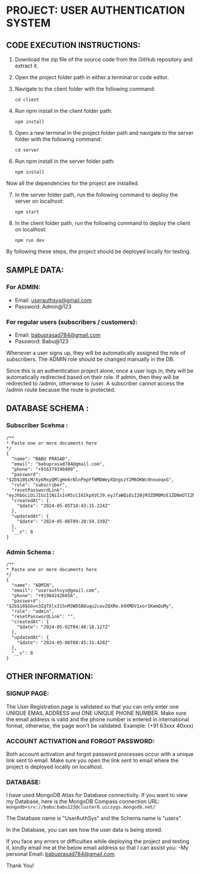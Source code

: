 # PROJECT: USER AUTHENTICATION SYSTEM

## CODE EXECUTION INSTRUCTIONS:

1. Download the zip file of the source code from the GitHub repository and extract it.

2. Open the project folder path in either a terminal or code editor.

3. Navigate to the client folder with the following command:
    ```
    cd client
    ```

4. Run npm install in the client folder path:
    ```
    npm install
    ```

5. Open a new terminal in the project folder path and navigate to the server folder with the following command:
    ```
    cd server
    ```

6. Run npm install in the server folder path:
    ```
    npm install
    ```

Now all the dependencies for the project are installed.

7. In the server folder path, run the following command to deploy the server on localhost:
    ```
    npm start
    ```

8. In the client folder path, run the following command to deploy the client on localhost:
    ```
    npm run dev
    ```

By following these steps, the project should be deployed locally for testing.

## SAMPLE DATA:

### For ADMIN:
- Email: userauthsys@gmail.com
- Password: Admin@123

### For regular users (subscribers / customers):
- Email: babuprasad784@gmail.com
- Password: Babu@123

Whenever a user signs up, they will be automatically assigned the role of subscribers. The ADMIN role should be changed manually in the DB.

Since this is an authentication project alone, once a user logs in, they will be automatically redirected based on their role. If admin, then they will be redirected to /admin, otherwise to /user. A subscriber cannot access the /admin route because the route is protected.

## DATABASE SCHEMA :

### Subscriber Scehma :
```
/** 
* Paste one or more documents here
*/
{
  "name": "BABU PRASAD",
  "email": "babuprasad784@gmail.com",
  "phone": "+916379340409",
  "password": "$2b$10$cM/XykMxyQMlgHe6rNlnPepFfWMDWeyXQngszY2M6OKWc9nouoqxG",
  "role": "subscriber",
  "resetPasswordLink": "eyJhbGciOiJIUzI1NiIsInR5cCI6IkpXVCJ9.eyJfaWQiOiI2NjM3ZDM0MzE1ZDNmOTI2MjRkMzA1OTAiLCJpYXQiOjE3MTQ5ODcyNTksImV4cCI6MTcxNDk4Nzg1OX0.lNUptxp129yinLrnQXQLQuYoYDFlxcds6dSbMS5BNyU",
  "createdAt": {
    "$date": "2024-05-05T18:43:15.224Z"
  },
  "updatedAt": {
    "$date": "2024-05-06T09:20:59.339Z"
  },
  "__v": 0
}
```
### Admin Schema :
```
/** 
* Paste one or more documents here
*/
{
  "name": "ADMIN",
  "email": "userauthsys@gmail.com",
  "phone": "+919842426856",
  "password": "$2b$10$GGvn3IqTXlx31SnM3WDSBOuqu2cav2QXRm.k9XMDV1xor1KwmQuMy",
  "role": "admin",
  "resetPasswordLink": "",
  "createdAt": {
    "$date": "2024-05-02T04:48:18.127Z"
  },
  "updatedAt": {
    "$date": "2024-05-06T08:45:31.428Z"
  },
  "__v": 0
}
```

## OTHER INFORMATION:

### SIGNUP PAGE:
The User Registration page is validated so that you can only enter one UNIQUE EMAIL ADDRESS and ONE UNIQUE PHONE NUMBER. 
Make sure the email address is valid and the phone number is entered in international format, otherwise, the page won't be validated. Example: (+91 63xxx 40xxx)

### ACCOUNT ACTIVATION and FORGOT PASSWORD:
Both account activation and forgot password processes occur with a unique link sent to email. Make sure you open the link sent to email where the project is deployed locally on localhost.

### DATABASE:
I have used MongoDB Atlas for Database connectivity. If you want to view my Database, here is the MongoDB Compass connection URL:
                          ```mongodb+srv://babu:babu123@cluster0.uicsygs.mongodb.net/```

The Database name is "UserAuthSys" and the Schema name is "users".

In the Database, you can see how the user data is being stored.

If you face any errors or difficulties while deploying the project and testing it, kindly email me at the below email address so that I can assist you:
-My personal Email: babuprasad784@gmail.com.

Thank You!
